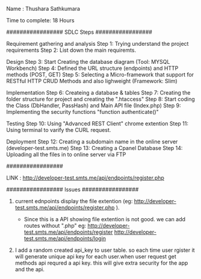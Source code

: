 Name : Thushara Sathkumara

Time to complete: 18 Hours

#################
 SDLC Steps
#################

Requirement gathering and analysis 
    Step 1: Trying understand the project requirements
    Step 2: List down the main requiremts.    

Design
    Step 3: Start Creating the database diagram (Tool: MYSQL Workbench)
    Step 4: Defined the URL structure (endpoints) and HTTP methods (POST, GET)
    Step 5: Selecting a Micro-framework that support for RESTful HTTP CRUD Methods and also lighweight (Framework: Slim)

Implementation 
    Step 6: Createing a database & tables
    Step 7: Creating the folder structure for project and creating the ".htaccess"
    Step 8: Start coding the Class (DbHandler, PassHash) and Main API file (Index.php)
    Step 9: Implementing the security functions "function authenticate()" 

Testing 
    Step 10: Using "Advanced REST Client" chrome extention
    Step 11: Using terminal to varify the CURL request.
    
Deployment
    Step 12: Creating a subdomain name in the online server (developer-test.smts.me) 
    Step 13: Creating a Cpanel Database
    Step 14: Uploading all the files in to online server via FTP
    
#################

LINK : http://developer-test.smts.me/api/endpoints/register.php 

#################
 Issues
#################

1. current ednpoints display the file extention (eg: http://developer-test.smts.me/api/endpoints/register.php ). 
    - Since this is a API showing file extention is not good. we can add routes without ".php"
        eg: 
            http://developer-test.smts.me/api/endpoints/register
            http://developer-test.smts.me/api/endpoints/login
            
2. I add a random created api_key to user table. so each time user rgister it will generate unique api key for each user.when user request get methods api requred a api key. this will give extra security for the app and the api.
